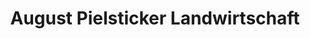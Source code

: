 ---
title: "August Pielsticker Landwirtschaft"
url: /warburg/august-pielsticker-landwirtschaft/
shop: Landwirtschaftlich
---